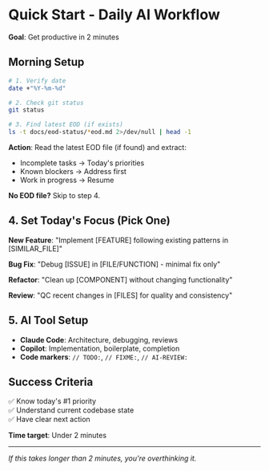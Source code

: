 # Quick Start - Daily AI Workflow

**Goal**: Get productive in 2 minutes

## Morning Setup

```bash
# 1. Verify date
date +"%Y-%m-%d"

# 2. Check git status  
git status

# 3. Find latest EOD (if exists)
ls -t docs/eod-status/*eod.md 2>/dev/null | head -1
```

**Action**: Read the latest EOD file (if found) and extract:
- Incomplete tasks → Today's priorities  
- Known blockers → Address first
- Work in progress → Resume

**No EOD file?** Skip to step 4.

## 4. Set Today's Focus (Pick One)

**New Feature**: "Implement [FEATURE] following existing patterns in [SIMILAR_FILE]"

**Bug Fix**: "Debug [ISSUE] in [FILE/FUNCTION] - minimal fix only"

**Refactor**: "Clean up [COMPONENT] without changing functionality"  

**Review**: "QC recent changes in [FILES] for quality and consistency"

## 5. AI Tool Setup

- **Claude Code**: Architecture, debugging, reviews
- **Copilot**: Implementation, boilerplate, completion
- **Code markers**: `// TODO:`, `// FIXME:`, `// AI-REVIEW:`

## Success Criteria

✅ Know today's #1 priority  
✅ Understand current codebase state  
✅ Have clear next action  

**Time target**: Under 2 minutes

---

*If this takes longer than 2 minutes, you're overthinking it.*